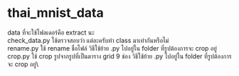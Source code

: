 # thai_mnist_data

data ที่จะใช้โฟลเดอร์คือ extract นะ\
check_data.py ใช้ตรวจสอบว่า แต่ละครับทำ class มาเท่ากันหรือไม่\
rename.py ใช้ rename ชื่อไฟล์ วิธีใช้ย้าย .py ไปอยู่ใน folder ที่รูปต้องการจะ crop อยู่\
crop.py ใช้ crop รูปจากรูปที่เป็นตาราง grid 9 ช่อง วิธีใช้ย้าย .py ไปอยู่ใน folder ที่รูปต้องการจะ crop อยู่\
